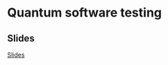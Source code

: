 # Quantum software testing

## Slides

[Slides](E2slides_Quantum_Software_Testing_Tutorial_version3-2.pdf)
